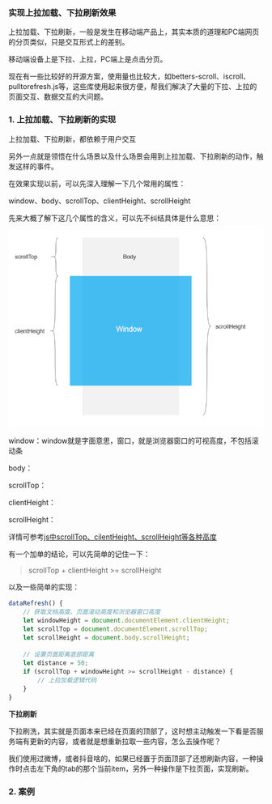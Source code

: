 ### 实现上拉加载、下拉刷新效果

上拉加载、下拉刷新，一般是发生在移动端产品上，其实本质的道理和PC端网页的分页类似，只是交互形式上的差别。

移动端设备上是下拉、上拉，PC端上是点击分页。

现在有一些比较好的开源方案，使用量也比较大，如betters-scroll、iscroll、pulltorefresh.js等，这些库使用起来很方便，帮我们解决了大量的下拉、上拉的页面交互、数据交互的大问题。

### 1. 上拉加载、下拉刷新的实现

上拉加载、下拉刷新，都依赖于用户交互

另外一点就是领悟在什么场景以及什么场景会用到上拉加载、下拉刷新的动作，触发这样的事件。

在效果实现以前，可以先深入理解一下几个常用的属性：

window、body、scrollTop、clientHeight、scrollHeight

先来大概了解下这几个属性的含义，可以先不纠结具体是什么意思：

![window、body、scrollTop、clientHeight、scrollHeight大含义](./images/i5.png)

window：window就是字面意思，窗口，就是浏览器窗口的可视高度，不包括滚动条

body：

scrollTop：

clientHeight：

scrollHeight：

详情可参考[js中scrollTop、cilentHeight、scrollHeight等各种高度](../../frame/Javascript/js中的各种高度.md)

有一个加单的结论，可以先简单的记住一下：

>  scrollTop + clientHeight >= scrollHeight

以及一些简单的实现：

```javascript
dataRefresh() {
    // 获取文档高度、页面滚动高度和浏览器窗口高度
    let windowHeight = document.documentElement.clientHeight;
    let scrollTop = document.documentElement.scrollTop;
    let scrollHeight = document.body.scrollHeight;

    // 设置页面距离底部距离
    let distance = 50;
    if (scrollTop + windowHeight >= scrollHeight - distance) {
        // 上拉加载逻辑代码
    }
}
```

**下拉刷新**

下拉刷洗，其实就是页面本来已经在页面的顶部了，这时想主动触发一下看是否服务端有更新的内容，或者就是想重新拉取一些内容，怎么去操作呢？

我们使用过微博，或者抖音啥的，如果已经置于页面顶部了还想刷新内容，一种操作时点击左下角的tab的那个当前item，另外一种操作是下拉页面，实现刷新。



### 2. 案例

